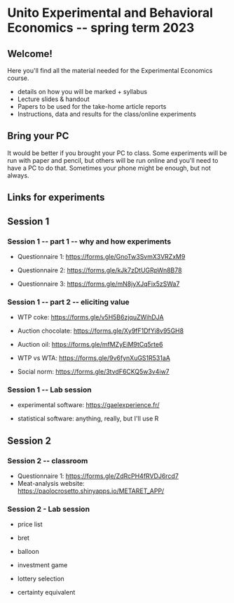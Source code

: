 # Unito Experimental and Behavioral Economics -- spring term 2023

## Welcome!

Here you'll find all the material needed for the Experimental Economics course.

-   details on how you will be marked + syllabus
-   Lecture slides & handout
-   Papers to be used for the take-home article reports
-   Instructions, data and results for the class/online experiments

## Bring your PC

It would be better if you brought your PC to class. Some experiments will be run with paper and pencil, but others will be run online and you'll need to have a PC to do that. Sometimes your phone might be enough, but not always.

## Links for experiments

## Session 1

### Session 1 -- part 1 -- why and how experiments

-   Questionnaire 1: <https://forms.gle/GnoTw3SvmX3VRZxM9>

-   Questionnaire 2: <https://forms.gle/kJk7zDtUGRpWn8B78>

-   Questionnaire 3: <https://forms.gle/mN8jyXJqFix5zSWa7>

### Session 1 -- part 2 -- eliciting value

-   WTP coke: <https://forms.gle/v5H5B6zjquZWihDJA>

-   Auction chocolate: <https://forms.gle/Xy9fF1DfYi8v95GH8>

-   Auction oil: <https://forms.gle/mfMZyEiM9tCq5rte6>

-   WTP vs WTA: <https://forms.gle/9v6fynXuGS1R531aA>

-   Social norm: <https://forms.gle/3tvdF6CKQ5w3v4iw7>

### Session 1 -- Lab session

-   experimental software: <https://gaelexperience.fr/>

-   statistical software: anything, really, but I'll use R

## Session 2

### Session 2 -- classroom

-   Questionnaire 1: <https://forms.gle/ZdRcPH4fRVDJ6rcd7>
-   Meat-analysis website: <https://paolocrosetto.shinyapps.io/METARET_APP/>

### Session 2 - Lab session

-   price list

-   bret

-   balloon

-   investment game

-   lottery selection

-   certainty equivalent

